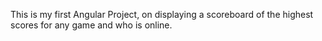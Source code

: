 This is my first Angular Project, on displaying a scoreboard of the highest scores for any game and who is online.
